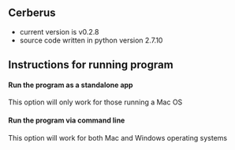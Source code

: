## Cerberus

- current version is v0.2.8
- source code written in python version 2.7.10

## Instructions for running program

#### Run the program as a standalone app
This option will only work for those running a Mac OS



#### Run the program via command line
This option will work for both Mac and Windows operating systems
